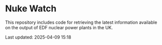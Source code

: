 # Nuke Watch

This repository includes code for retrieving the latest information available on the output of EDF nuclear power plants in the UK.

Last updated: 2025-04-09 15:18